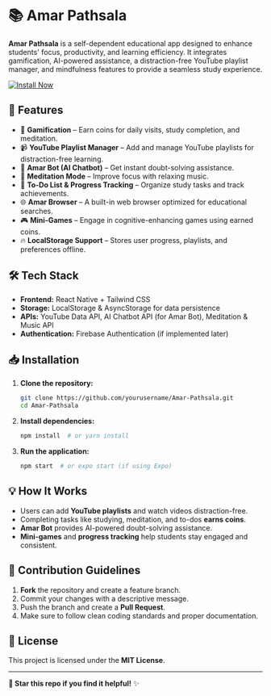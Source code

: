 # 📚 Amar Pathsala

**Amar Pathsala** is a self-dependent educational app designed to enhance students' focus, productivity, and learning efficiency. It integrates gamification, AI-powered assistance, a distraction-free YouTube playlist manager, and mindfulness features to provide a seamless study experience.

[![Install Now](https://img.shields.io/badge/📲%20Install%20on%20Google%20Play-green?style=for-the-badge&logo=google-play)](https://play.google.com/store/apps/details?id=com.ashesdas.amarpathsalaapp&hl=en_IN)

## 🚀 Features

- 🎯 **Gamification** – Earn coins for daily visits, study completion, and meditation.
- 📹 **YouTube Playlist Manager** – Add and manage YouTube playlists for distraction-free learning.
- 🤖 **Amar Bot (AI Chatbot)** – Get instant doubt-solving assistance.
- 🎵 **Meditation Mode** – Improve focus with relaxing music.
- 📑 **To-Do List & Progress Tracking** – Organize study tasks and track achievements.
- 🌐 **Amar Browser** – A built-in web browser optimized for educational searches.
- 🎮 **Mini-Games** – Engage in cognitive-enhancing games using earned coins.
- 🔥 **LocalStorage Support** – Stores user progress, playlists, and preferences offline.

## 🛠️ Tech Stack

- **Frontend:** React Native + Tailwind CSS
- **Storage:** LocalStorage & AsyncStorage for data persistence
- **APIs:** YouTube Data API, AI Chatbot API (for Amar Bot), Meditation & Music API
- **Authentication:** Firebase Authentication (if implemented later)

## 📥 Installation

1. **Clone the repository:**
   ```sh
   git clone https://github.com/yourusername/Amar-Pathsala.git
   cd Amar-Pathsala
   ```

2. **Install dependencies:**
   ```sh
   npm install  # or yarn install
   ```

3. **Run the application:**
   ```sh
   npm start  # or expo start (if using Expo)
   ```

## 💡 How It Works
- Users can add **YouTube playlists** and watch videos distraction-free.
- Completing tasks like studying, meditation, and to-dos **earns coins**.
- **Amar Bot** provides AI-powered doubt-solving assistance.
- **Mini-games** and **progress tracking** help students stay engaged and consistent.

## 🤝 Contribution Guidelines
1. **Fork** the repository and create a feature branch.
2. Commit your changes with a descriptive message.
3. Push the branch and create a **Pull Request**.
4. Make sure to follow clean coding standards and proper documentation.

## 📄 License
This project is licensed under the **MIT License**.

---

**🌟 Star this repo if you find it helpful!** ✨
